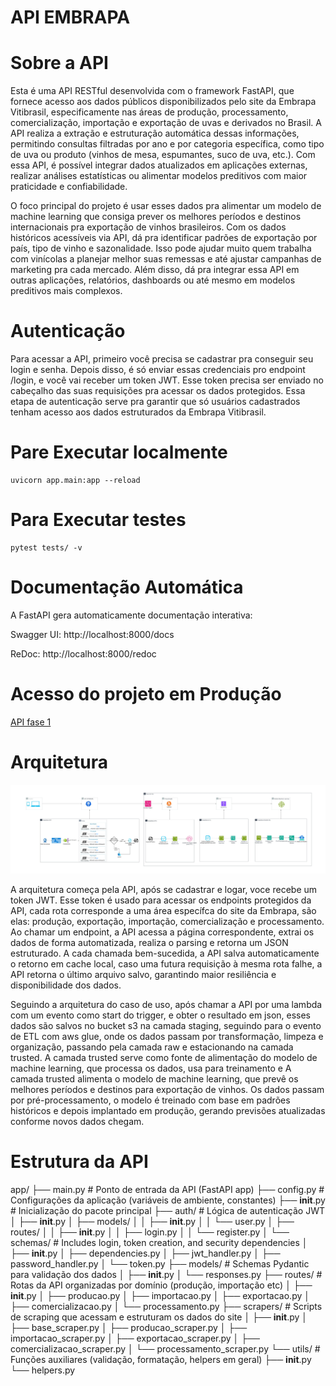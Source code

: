 # API EMBRAPA

# Sobre a API
Esta é uma API RESTful desenvolvida com o framework FastAPI, que fornece acesso
aos dados públicos disponibilizados pelo site da Embrapa Vitibrasil, especificamente 
nas áreas de produção, processamento, comercialização, importação e exportação de uvas e 
derivados no Brasil. A API realiza a extração e estruturação automática dessas 
informações, permitindo consultas filtradas por ano e por categoria específica, 
como tipo de uva ou produto (vinhos de mesa, espumantes, suco de uva, etc.). 
Com essa API, é possível integrar dados atualizados em aplicações externas,
realizar análises estatísticas ou alimentar modelos preditivos com maior 
praticidade e confiabilidade.

O foco principal do projeto é usar esses dados pra alimentar um modelo de 
machine learning que consiga prever os melhores períodos e destinos internacionais 
pra exportação de vinhos brasileiros. Com os dados históricos acessíveis via API, 
dá pra identificar padrões de exportação por país, tipo de vinho e sazonalidade. 
Isso pode ajudar muito quem trabalha com vinícolas a planejar melhor suas remessas 
e até ajustar campanhas de marketing pra cada mercado. Além disso, dá pra integrar 
essa API em outras aplicações, relatórios, dashboards ou até mesmo em modelos 
preditivos mais complexos.

# Autenticação
Para acessar a API, primeiro você precisa se cadastrar pra conseguir seu login e senha. 
Depois disso, é só enviar essas credenciais pro endpoint /login, e você vai receber 
um token JWT. 
Esse token precisa ser enviado no cabeçalho das suas requisições pra acessar os 
dados protegidos. Essa etapa de autenticação serve pra garantir que só usuários 
cadastrados tenham acesso aos dados estruturados da Embrapa Vitibrasil.

# Pare Executar localmente

```shell
uvicorn app.main:app --reload
```
# Para Executar testes
```shell
pytest tests/ -v
```
# Documentação Automática
A FastAPI gera automaticamente documentação interativa:

Swagger UI: http://localhost:8000/docs

ReDoc: http://localhost:8000/redoc

# Acesso do projeto em Produção
[API fase 1](https://techchallenge-fase1-three.vercel.app/)


# Arquitetura
![alt text](docs/imgs/api_fase1_caso_uso.jpg) 

A arquitetura começa pela API, após se cadastrar e logar, voce recebe um token JWT.
Esse token é usado para acessar os endpoints protegidos da API, cada rota corresponde
a uma área específca do site da Embrapa, são elas: produção, exportação, importação,
comercialização e processamento.
Ao chamar um endpoint, a API acessa a página correspondente, extrai os dados de 
forma automatizada, realiza o parsing e retorna um JSON estruturado.
A cada chamada bem-sucedida, a API salva automaticamente o retorno em cache local,
caso uma futura requisição à mesma rota falhe, a API retorna o último arquivo salvo, 
garantindo maior resiliência e disponibilidade dos dados.

Seguindo a arquitetura do caso de uso, após chamar a API por uma lambda com um evento como start do trigger,
e obter o resultado em json, esses dados são salvos no bucket s3 na camada staging, seguindo para
o evento de ETL com aws glue, onde os dados passam por transformação, limpeza e organização, 
passando pela camada raw e estacionando na camada trusted. 
A camada trusted serve como fonte de alimentação do modelo de machine learning, que processa os dados, 
usa para treinamento e 
A camada trusted alimenta o modelo de machine learning, que prevê os melhores períodos e destinos 
para exportação de vinhos. Os dados passam por pré-processamento, o modelo é treinado com 
base em padrões históricos e depois implantado em produção, 
gerando previsões atualizadas conforme novos dados chegam.


# Estrutura da API
app/
├── main.py                # Ponto de entrada da API (FastAPI app)
├── config.py              # Configurações da aplicação (variáveis de ambiente, constantes)
├── __init__.py            # Inicialização do pacote principal
├── auth/                  # Lógica de autenticação JWT
│   ├── __init__.py
│   ├── models/
│   │   ├── __init__.py
│   │   └── user.py
│   ├── routes/
│   │   ├── __init__.py
│   │   ├── login.py
│   │   └── register.py
│   └── schemas/           # Includes login, token creation, and security dependencies
│       ├── __init__.py
│       ├── dependencies.py
│       ├── jwt_handler.py
│       ├── password_handler.py
│       └── token.py
├── models/                # Schemas Pydantic para validação dos dados
│   ├── __init__.py
│   └── responses.py
├── routes/                # Rotas da API organizadas por domínio (produção, importação etc)
│   ├── __init__.py
│   ├── producao.py
│   ├── importacao.py
│   ├── exportacao.py
│   ├── comercializacao.py
│   └── processamento.py
├── scrapers/              # Scripts de scraping que acessam e estruturam os dados do site
│   ├── __init__.py
│   ├── base_scraper.py
│   ├── producao_scraper.py
│   ├── importacao_scraper.py
│   ├── exportacao_scraper.py
│   ├── comercializacao_scraper.py
│   └── processamento_scraper.py
└── utils/                 # Funções auxiliares (validação, formatação, helpers em geral)
    ├── __init__.py
    └── helpers.py